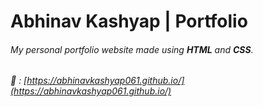 # Abhinav Kashyap | Portfolio
###### My personal portfolio website made using **HTML** and **CSS**.
###### :link: : [https://abhinavkashyap061.github.io/](https://abhinavkashyap061.github.io/)

